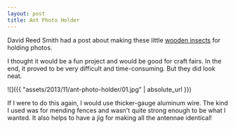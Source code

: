 ```yaml
---
layout: post
title: Ant Photo Holder
---
```

David Reed Smith had a post about making these little
[wooden insects](http://www.davidreedsmith.com/articles/Ants/ants.htm) for
holding photos.

I thought it would be a fun project and would be good for craft fairs. In the
end, it proved to be very difficult and time-consuming. But they did look neat.

![]({{ "assets/2013/11/ant-photo-holder/01.jpg" | absolute_url }})

If I were to do this again, I would use thicker-gauge aluminum wire. The kind I
used was for mending fences and wasn't quite strong enough to be what I wanted.
It also helps to have a jig for making all the antennae identical!
